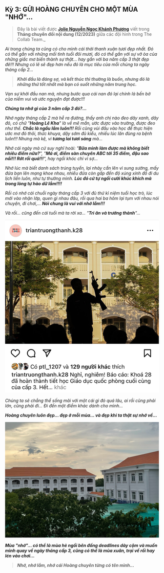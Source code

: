 ## Kỳ 3: GỬI HOÀNG CHUYÊN CHO MỘT MÙA "NHỚ"...

> Đây là bài viết được **[Jolie Nguyễn Ngọc Khánh Phương](https://www.facebook.com/profile.php?id=100066615586116)** viết trong **Tháng chuyển đổi nội dung (12/2023)** giữa các đội hình trong The Collab Team._

_Ai trong chúng ta cũng có cho mình cái thời thanh xuân tươi đẹp nhất. Đó có thể gắn với những mối tình tuổi đôi mươi, đó có thể gắn với sự vỡ òa của những giấc mơ biến thành sự thật... hay gắn với ba năm cấp 3 thật đẹp đẽ!!! Nhưng có lẽ sẽ đẹp hơn nếu đó là mục tiêu của mỗi chúng ta ngày tháng cấp 2..._

> **_Khởi đầu là đáng sợ, và kết thúc thì thường là buồn, nhưng đó là những thứ tốt nhất mà bạn có suốt những năm trung học._**

_Vạn sự khởi đầu nan mà, nhưng bước qua cái nan đó lại chính là bến bờ của niềm vui và ước nguyện đạt được!!!_

**_Chúng ta nhớ gì của 3 năm cấp 3 đó?..._**

_Nhớ ngày tháng cấp 2 mà hễ ra đường, thấy anh chị nào đeo dây xanh, dây đỏ, có chữ "**Hoàng Lê Kha**" là về mê mẩn, ước được vào trường, được đeo như thế. **Chắc là ngầu lắm luôn!!!** Rồi cũng vùi đầu vào học để thực hiện ước mơ đó thôi, thức khuya, dậy sớm đủ kiểu, nhiều lúc lăn đùng ra bệnh luôn!!! Nhưng mà kệ, vì **tương lai tươi sáng** mà..._

_Nhớ cái ngày mà cứ suy nghĩ hoài: "**Bữa mình làm được mà không biết nhiêu điểm nữa?**", "**Má ơi, điểm sàn chuyên ABC tới 35 điểm, đậu sao nổi!!! Rớt rồi quá!!!**", hay ngồi khóc chỉ vì sợ..._

_Nhớ lúc mà biết danh sách trúng tuyển, lại nhảy cẩn lên vì sung sướng, mấy đứa bạn lên mạng khoe nhau, nhiều đứa còn gấp đến độ xúng xính đồ đi du lịch liền luôn, như tự thưởng mình. **Lúc đó cứ tự ngồi cười khúc khích mà trong lòng tự hào dữ lắm!!!!**_

_Rồi có nhớ cái chuỗi ngày tháng cấp 3 với đủ thứ kỉ niệm tuổi học trò, lúc mới vào nhận lớp, quen gì nhau đâu, rồi qua hai ba hôm lại tụm với nhau nói chuyện, đi chơi,... ***Nói chung là vui với nhớ lắm!!!***_

_Và rồi... cũng đến cái tuổi mà ta rời xa... "**Tri ân và trưởng thành**"..._

![Growing Up](../../../../public/images/posts/2023/09-05-HLK-MyYouth-2023-02/image3.png)

_Chúng ta sẽ chẳng thể sống mãi với một cái gì đó quá lâu, ai rồi cũng phải lớn, cũng phải đi... Đi đến một điểm khác dành cho mình..._

**_Hoàng chuyên luôn đẹp... đẹp ở mỗi mùa... và đẹp khi ta thật sự nhớ về..._**

![Reunion](../../../../public/images/posts/2023/09-05-HLK-MyYouth-2023-02/image4.png)

**_Mùa "nhớ"... có thể là mùa hè ngồi bên đống deadlines dày cộm và muốn mình quay về ngày tháng cấp 3, cũng có thể là mùa xuân, trại về rồi hay lén vào chơi..._**

> **_Nhớ, nhớ lắm, nhớ cái Hoàng chuyên từng có tên mình..._**
